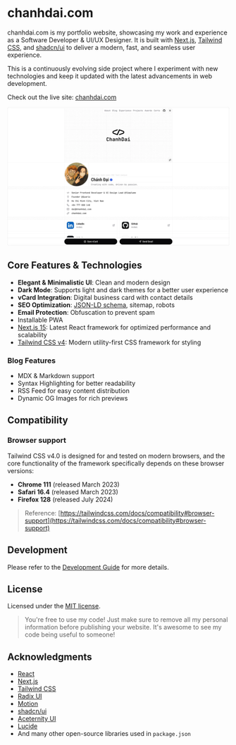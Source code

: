 # chanhdai.com

chanhdai.com is my portfolio website, showcasing my work and experience as a Software Developer & UI/UX Designer. It is built with [Next.js](https://nextjs.org), [Tailwind CSS](https://tailwindcss.com), and [shadcn/ui](https://ui.shadcn.com) to deliver a modern, fast, and seamless user experience.

This is a continuously evolving side project where I experiment with new technologies and keep it updated with the latest advancements in web development.

Check out the live site: [chanhdai.com](https://chanhdai.com)

<picture>
  <source media="(prefers-color-scheme: dark)" srcset="./public/screenshot-wide-dark.webp">
  <img src="./public/screenshot-wide-light.webp" alt="Screenshot">
</picture>

## Core Features & Technologies

- **Elegant & Minimalistic UI**: Clean and modern design
- **Dark Mode**: Supports light and dark themes for a better user experience
- **vCard Integration**: Digital business card with contact details
- **SEO Optimization**: [JSON-LD schema](https://json-ld.org), sitemap, robots
- **Email Protection**: Obfuscation to prevent spam
- Installable PWA
- [Next.js 15](https://nextjs.org/): Latest React framework for optimized performance and scalability
- [Tailwind CSS v4](https://tailwindcss.com): Modern utility-first CSS framework for styling

### Blog Features

- MDX & Markdown support
- Syntax Highlighting for better readability
- RSS Feed for easy content distribution
- Dynamic OG Images for rich previews

## Compatibility

### Browser support

Tailwind CSS v4.0 is designed for and tested on modern browsers, and the core functionality of the framework specifically depends on these browser versions:

- **Chrome 111** (released March 2023)
- **Safari 16.4** (released March 2023)
- **Firefox 128** (released July 2024)

> Reference: [https://tailwindcss.com/docs/compatibility#browser-support](https://tailwindcss.com/docs/compatibility#browser-support)

## Development

Please refer to the [Development Guide](./DEVELOPMENT.md) for more details.

## License

Licensed under the [MIT license](./LICENSE).

> You're free to use my code! Just make sure to remove all my personal information before publishing your website. It's awesome to see my code being useful to someone!

## Acknowledgments

- [React](https://react.dev)
- [Next.js](https://nextjs.org)
- [Tailwind CSS](https://tailwindcss.com)
- [Radix UI](https://www.radix-ui.com)
- [Motion](https://motion.dev)
- [shadcn/ui](https://ui.shadcn.com)
- [Aceternity UI](https://ui.aceternity.com)
- [Lucide](https://lucide.dev)
- And many other open-source libraries used in `package.json`